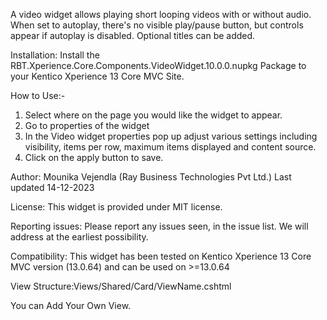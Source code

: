 A video widget allows playing short looping videos with or without audio. When set to autoplay, there's no visible play/pause button, but controls appear if autoplay is disabled. Optional titles can be added.

Installation: Install the RBT.Xperience.Core.Components.VideoWidget.10.0.0.nupkg  Package to your Kentico Xperience 13 Core MVC Site.

How to Use:-
1.	Select where on the page you would like the widget to appear.
2.	Go to properties of the widget
3.	In the Video widget properties pop up adjust various settings including visibility, items per row, maximum items displayed and content source.
4.	Click on the apply button to save.


Author: Mounika Vejendla (Ray Business Technologies Pvt Ltd.) Last updated 14-12-2023

License: This widget is provided under MIT license.

Reporting issues: Please report any issues seen, in the issue list. We will address at the earliest possibility.

Compatibility: This widget has been tested on Kentico Xperience 13 Core MVC version (13.0.64) and can be used on >=13.0.64

View Structure:Views/Shared/Card/ViewName.cshtml

 You can Add Your Own View.

